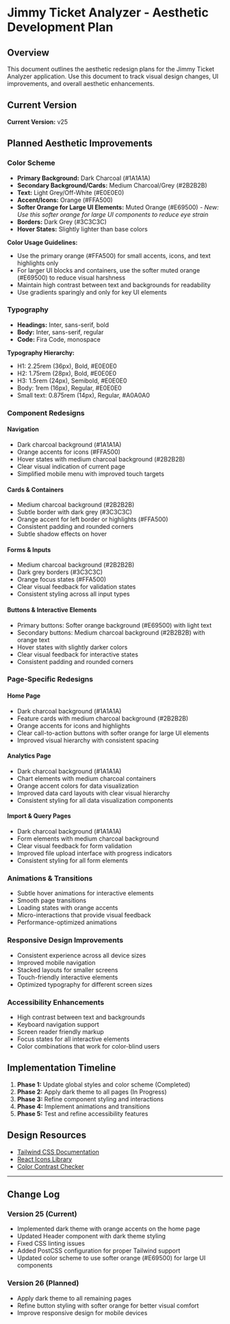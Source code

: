 # Jimmy Ticket Analyzer - Aesthetic Development Plan

## Overview
This document outlines the aesthetic redesign plans for the Jimmy Ticket Analyzer application. Use this document to track visual design changes, UI improvements, and overall aesthetic enhancements.

## Current Version
**Current Version:** v25

## Planned Aesthetic Improvements

### Color Scheme
- **Primary Background:** Dark Charcoal (#1A1A1A)
- **Secondary Background/Cards:** Medium Charcoal/Grey (#2B2B2B)
- **Text:** Light Grey/Off-White (#E0E0E0)
- **Accent/Icons:** Orange (#FFA500)
- **Softer Orange for Large UI Elements:** Muted Orange (#E69500) - *New: Use this softer orange for large UI components to reduce eye strain*
- **Borders:** Dark Grey (#3C3C3C)
- **Hover States:** Slightly lighter than base colors

**Color Usage Guidelines:**
- Use the primary orange (#FFA500) for small accents, icons, and text highlights only
- For larger UI blocks and containers, use the softer muted orange (#E69500) to reduce visual harshness
- Maintain high contrast between text and backgrounds for readability
- Use gradients sparingly and only for key UI elements

### Typography
- **Headings:** Inter, sans-serif, bold
- **Body:** Inter, sans-serif, regular
- **Code:** Fira Code, monospace

**Typography Hierarchy:**
- H1: 2.25rem (36px), Bold, #E0E0E0
- H2: 1.75rem (28px), Bold, #E0E0E0
- H3: 1.5rem (24px), Semibold, #E0E0E0
- Body: 1rem (16px), Regular, #E0E0E0
- Small text: 0.875rem (14px), Regular, #A0A0A0

### Component Redesigns

#### Navigation
- Dark charcoal background (#1A1A1A)
- Orange accents for icons (#FFA500)
- Hover states with medium charcoal background (#2B2B2B)
- Clear visual indication of current page
- Simplified mobile menu with improved touch targets

#### Cards & Containers
- Medium charcoal background (#2B2B2B)
- Subtle border with dark grey (#3C3C3C)
- Orange accent for left border or highlights (#FFA500)
- Consistent padding and rounded corners
- Subtle shadow effects on hover

#### Forms & Inputs
- Medium charcoal background (#2B2B2B)
- Dark grey borders (#3C3C3C)
- Orange focus states (#FFA500)
- Clear visual feedback for validation states
- Consistent styling across all input types

#### Buttons & Interactive Elements
- Primary buttons: Softer orange background (#E69500) with light text
- Secondary buttons: Medium charcoal background (#2B2B2B) with orange text
- Hover states with slightly darker colors
- Clear visual feedback for interactive states
- Consistent padding and rounded corners

### Page-Specific Redesigns

#### Home Page
- Dark charcoal background (#1A1A1A)
- Feature cards with medium charcoal background (#2B2B2B)
- Orange accents for icons and highlights
- Clear call-to-action buttons with softer orange for large UI elements
- Improved visual hierarchy with consistent spacing

#### Analytics Page
- Dark charcoal background (#1A1A1A)
- Chart elements with medium charcoal containers
- Orange accent colors for data visualization
- Improved data card layouts with clear visual hierarchy
- Consistent styling for all data visualization components

#### Import & Query Pages
- Dark charcoal background (#1A1A1A)
- Form elements with medium charcoal background
- Clear visual feedback for form validation
- Improved file upload interface with progress indicators
- Consistent styling for all form elements

### Animations & Transitions
- Subtle hover animations for interactive elements
- Smooth page transitions
- Loading states with orange accents
- Micro-interactions that provide visual feedback
- Performance-optimized animations

### Responsive Design Improvements
- Consistent experience across all device sizes
- Improved mobile navigation
- Stacked layouts for smaller screens
- Touch-friendly interactive elements
- Optimized typography for different screen sizes

### Accessibility Enhancements
- High contrast between text and backgrounds
- Keyboard navigation support
- Screen reader friendly markup
- Focus states for all interactive elements
- Color combinations that work for color-blind users

## Implementation Timeline
1. **Phase 1:** Update global styles and color scheme (Completed)
2. **Phase 2:** Apply dark theme to all pages (In Progress)
3. **Phase 3:** Refine component styling and interactions
4. **Phase 4:** Implement animations and transitions
5. **Phase 5:** Test and refine accessibility features

## Design Resources
- [Tailwind CSS Documentation](https://tailwindcss.com/docs)
- [React Icons Library](https://react-icons.github.io/react-icons/)
- [Color Contrast Checker](https://webaim.org/resources/contrastchecker/)

---

## Change Log

### Version 25 (Current)
- Implemented dark theme with orange accents on the home page
- Updated Header component with dark theme styling
- Fixed CSS linting issues
- Added PostCSS configuration for proper Tailwind support
- Updated color scheme to use softer orange (#E69500) for large UI components

### Version 26 (Planned)
- Apply dark theme to all remaining pages
- Refine button styling with softer orange for better visual comfort
- Improve responsive design for mobile devices
